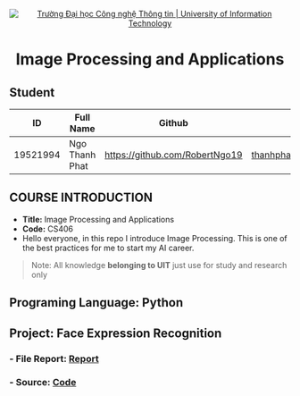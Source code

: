 <!-- Banner -->
<p align="center">
  <a href="https://www.uit.edu.vn/" title="Trường Đại học Công nghệ Thông tin" style="border: none;">
    <img src="https://i.imgur.com/WmMnSRt.png" alt="Trường Đại học Công nghệ Thông tin | University of Information Technology">
  </a>
</p>
<h1 align="center"><b>Image Processing and Applications</b></h>

## Student
 ID          | Full Name             | Github                    | Email                   |
 ------------- | ---------------------- |---------------------------|------------------------- 
 19521994      | Ngo Thanh Phat         |https://github.com/RobertNgo19  |thanhphat352@gmail.com  |
 
 ## COURSE INTRODUCTION
* **Title:** Image Processing and Applications
* **Code:** CS406
*  Hello everyone, in this repo I introduce Image Processing. This is one of the best practices for me to start my AI career.
> Note: All knowledge **belonging to UIT** just use for study and research only

 ## Programing Language: Python
 ## Project: Face Expression Recognition
 ### - File Report: [Report](https://github.com/RobertNgo19/Face-Expression-w-DL/blob/main/Project/B%C3%A1o-C%C3%A1o.pdf)
 ### - Source: [Code](https://github.com/RobertNgo19/Face-Expression-w-DL/tree/main/Project)


 
